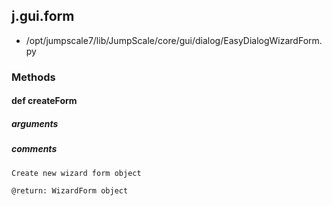 ## j.gui.form

- /opt/jumpscale7/lib/JumpScale/core/gui/dialog/EasyDialogWizardForm.py

### Methods

#### def createForm 

##### arguments

##### comments

```
Create new wizard form object

@return: WizardForm object

```

